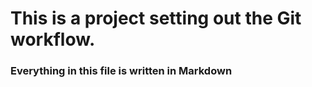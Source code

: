 # This is a project setting out the Git workflow. 
### Everything in this file is written in Markdown
